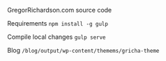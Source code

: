 GregorRichardson.com source code

Requirements
`npm install -g gulp`

Compile local changes
`gulp serve`

Blog
`/blog/output/wp-content/themems/gricha-theme`